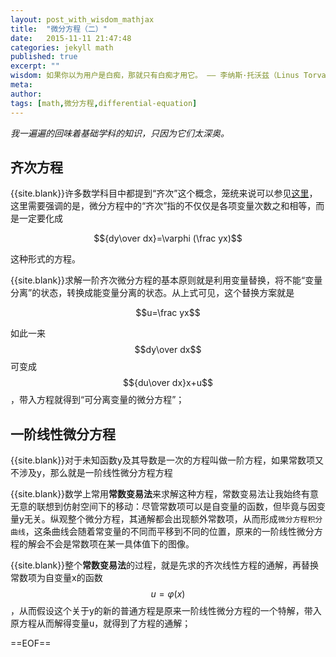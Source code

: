 ```yaml
---
layout: post_with_wisdom_mathjax
title:  "微分方程（二）"
date:   2015-11-11 21:47:48
categories: jekyll math
published: true
excerpt: ""
wisdom: 如果你以为用户是白痴，那就只有白痴才用它。 —— 李纳斯·托沃兹（Linus Torvalds），LINUX之父
meta: 
author: 
tags: [math,微分方程,differential-equation]
---
```


*我一遍遍的回味着基础学科的知识，只因为它们太深奥。*

## 齐次方程

{{site.blank}}许多数学科目中都提到“齐次”这个概念，笼统来说可以参见[这里][qicifangchen_baidu]，这里需要强调的是，微分方程中的“齐次”指的不仅仅是各项变量次数之和相等，而是一定要化成

$${dy\over dx}=\varphi (\frac yx)$$

这种形式的方程。

{{site.blank}}求解一阶齐次微分方程的基本原则就是利用变量替换，将不能“变量分离”的状态，转换成能变量分离的状态。从上式可见，这个替换方案就是

$$u=\frac yx$$

如此一来$$dy\over dx$$可变成$${du\over dx}x+u$$，带入方程就得到“可分离变量的微分方程”；

## 一阶线性微分方程

{{site.blank}}对于未知函数y及其导数是一次的方程叫做一阶方程，如果常数项又不涉及y，那么就是一阶线性微分方程方程

{{site.blank}}数学上常用**常数变易法**来求解这种方程，常数变易法让我始终有意无意的联想到仿射空间下的移动：尽管常数项可以是自变量的函数，但毕竟与因变量y无关。纵观整个微分方程，其通解都会出现额外常数项，从而形成`微分方程积分曲线`，这条曲线会随着常变量的不同而平移到不同的位置，原来的一阶线性微分方程的解会不会是常数项在某一具体值下的图像。

{{site.blank}}整个**常数变易法**的过程，就是先求的齐次线性方程的通解，再替换常数项为自变量x的函数$$u=\varphi(x)$$，从而假设这个关于y的新的普通方程是原来一阶线性微分方程的一个特解，带入原方程从而解得变量u，就得到了方程的通解；

==EOF==

[qicifangchen_baidu]:http://baike.baidu.com/link?url=XI8RIoMTxQa7NY8MYqHNJhLU7fpd8yDVvS1f8bGWQAQ2cZ1vOmDmq3HuvoxfbvBHfqxLRSTmuu0GbPMdmlz7na


